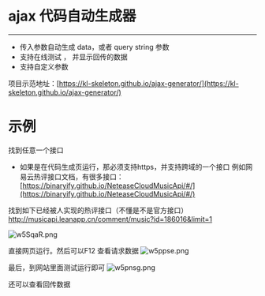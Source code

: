 # ajax 代码自动生成器
****   
- 传入参数自动生成 data，或者 query string 参数    
- 支持在线测试  ， 并显示回传的数据  
- 支持自定义参数

项目示范地址：[https://kl-skeleton.github.io/ajax-generator/](https://kl-skeleton.github.io/ajax-generator/)

# 示例

找到任意一个接口
- 如果是在代码生成页运行，那必须支持https，并支持跨域的一个接口
例如网易云热评接口文档，有很多接口：
[https://binaryify.github.io/NeteaseCloudMusicApi/#/](https://binaryify.github.io/NeteaseCloudMusicApi/#/)

找到如下已经被人实现的热评接口（不懂是不是官方接口）
http://musicapi.leanapp.cn/comment/music?id=186016&limit=1 

![w5SqaR.png](https://s1.ax1x.com/2020/09/18/w5SqaR.png)

直接网页运行。然后可以F12 查看请求数据
![w5ppse.png](https://s1.ax1x.com/2020/09/18/w5ppse.png)

最后，到网站里面测试运行即可
![w5pnsg.png](https://s1.ax1x.com/2020/09/18/w5pnsg.png)

还可以查看回传数据


